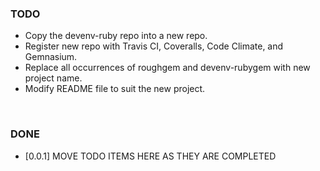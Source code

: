 ### TODO
- Copy the devenv-ruby repo into a new repo.
- Register new repo with Travis CI, Coveralls, Code Climate, and Gemnasium.
- Replace all occurrences of roughgem and devenv-rubygem with new project name.
- Modify README file to suit the new project.


<br>


### DONE
- [0.0.1] MOVE TODO ITEMS HERE AS THEY ARE COMPLETED
